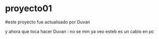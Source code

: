 # proyecto01
#este proyecto fue actualisado por Duvan

y ahora que toca hacer
Duvan : no se 
mm ya veo
esteb es un cabio en pc